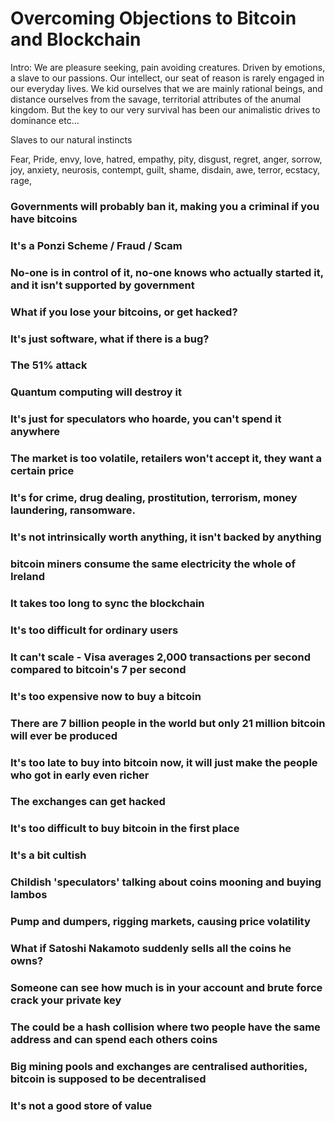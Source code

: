 # Overcoming Objections to Bitcoin and Blockchain

Intro:
We are pleasure seeking, pain avoiding creatures. Driven by emotions, a slave to our passions.  Our intellect, our seat of reason is rarely engaged in our everyday lives. We kid ourselves that we are mainly rational beings, and distance ourselves from the savage, territorial attributes of the anumal kingdom.  But the key to our very survival has been our animalistic drives to dominance etc...

Slaves to our natural instincts 

Fear, Pride, envy, love, hatred, empathy, pity, disgust, regret, anger, sorrow, joy, anxiety, neurosis, contempt, guilt, shame, disdain, awe, terror, ecstacy, rage, 

### Governments will probably ban it, making you a criminal if you have bitcoins

### It's a Ponzi Scheme / Fraud / Scam

### No-one is in control of it, no-one knows who actually started it, and it isn't supported by government

### What if you lose your bitcoins, or get hacked?

### It's just software, what if there is a bug?

### The 51% attack

### Quantum computing will destroy it

### It's just for speculators who hoarde, you can't spend it anywhere

### The market is too volatile, retailers won't accept it, they want a certain price

### It's for crime, drug dealing, prostitution, terrorism, money laundering, ransomware.

### It's not intrinsically worth anything, it isn't backed by anything

### bitcoin miners consume the same electricity the whole of Ireland

### It takes too long to sync the blockchain

### It's too difficult for ordinary users

### It can't scale - Visa averages 2,000 transactions per second compared to bitcoin's 7 per second

### It's too expensive now to buy a bitcoin

### There are 7 billion people in the world but only 21 million bitcoin will ever be produced

### It's too late to buy into bitcoin now, it will just make the people who got in early even richer

### The exchanges can get hacked

### It's too difficult to buy bitcoin in the first place

### It's a bit cultish

### Childish 'speculators' talking about coins mooning and buying lambos

### Pump and dumpers, rigging markets, causing price volatility

### What if Satoshi Nakamoto suddenly sells all the coins he owns?

### Someone can see how much is in your account and brute force crack your private key

### The could be a hash collision where two people have the same address and can spend each others coins

### Big mining pools and exchanges are centralised authorities, bitcoin is supposed to be decentralised

### It's not a good store of value

